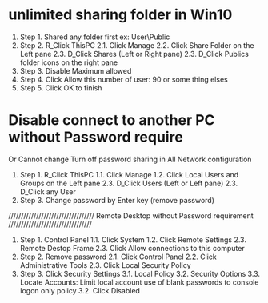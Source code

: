 # unlimited sharing folder in Win10

1. Step 1. Shared any folder first
ex: User\Public
2. Step 2. R_Click ThisPC
	2.1. Click Manage
	2.2. Click Share Folder on the Left pane
	2.3. D_Click Shares (Left or Right pane)
	2.3. D_Click Publics folder icons on the right pane
3. Step 3. Disable Maximum allowed
4. Step 4. Click Allow this number of user: 90 or some thing elses
5. Step 5. Click OK to finish

# Disable connect to another PC without Password require
Or Cannot change Turn off password sharing in All Network configuration

1. Step 1. R_Click ThisPC
	1.1. Click Manage
	1.2. Click Local Users and Groups on the Left pane
	2.3. D_Click Users (Left or Left pane)
	2.3. D_Click any User
2. Step 3. Change password by Enter key (remove password) 

//////////////////////////////////
Remote Desktop without Password requirement
/////////////////////////////////
1. Step 1. Control Panel
	1.1. Click System
	1.2. Click Remote Settings
	2.3. Remote Destop Frame
	2.3. Click Allow connections to this computer
2. Step 2. Remove password
	2.1. Click Control Panel 
	2.2. Click Administrative Tools
	2.3. Click Local Security Policy
3. Step 3. Click Security Settings 
	3.1. Local Policy
	3.2. Security Options
	3.3. Locate Accounts: Limit local account use of blank passwords to console logon only policy
	3.2. Click Disabled
